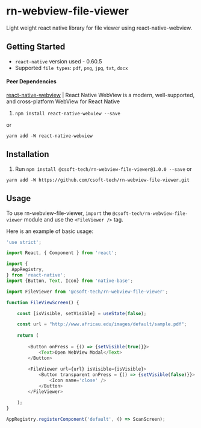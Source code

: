 # rn-webview-file-viewer
Light weight react native library for file viewer using react-native-webview.

## Getting Started

- `react-native` version used - 0.60.5
- Supported `file types`: `pdf`, `png`, `jpg`, `txt`, `docx`

#### Peer Dependencies

[react-native-webview](https://www.npmjs.com/package/react-native-webview) | React Native WebView is a modern, well-supported, and cross-platform WebView for React Native

1. `npm install react-native-webview --save`

or 

`yarn add -W react-native-webview`

## Installation

1. Run `npm install @csoft-tech/rn-webview-file-viewer@1.0.0 --save`
or

`yarn add -W https://github.com/csoft-tech/rn-webview-file-viewer.git`

## Usage

To use rn-webview-file-viewer, `import` the `@csoft-tech/rn-webview-file-viewer` module and use the `<FileViewer />` tag.

Here is an example of basic usage:

```js
'use strict';

import React, { Component } from 'react';

import {
  AppRegistry,
} from 'react-native';
import {Button, Text, Icon} from 'native-base';

import FileViewer from '@csoft-tech/rn-webview-file-viewer';

function FileViewScreen() {

    const [isVisible, setVisible] = useState(false);

    const url = "http://www.africau.edu/images/default/sample.pdf";
    
    return (
        
        <Button onPress = {() => {setVisible(true)}}>
            <Text>Open WebView Modal</Text>
        </Button>
        
        <FileViewer url={url} isVisible={isVisible}>
            <Button transparent onPress = {() => {setVisible(false)}}>
                <Icon name='close' />
            </Button>
        </FileViewer>

    );
}

AppRegistry.registerComponent('default', () => ScanScreen);
```
